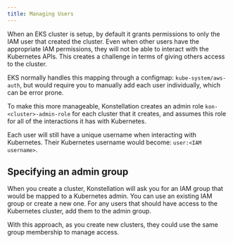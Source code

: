 ```yaml
---
title: Managing Users
---
```


When an EKS cluster is setup, by default it grants permissions to only the IAM user that created the cluster. Even when other users have the appropriate IAM permissions, they will not be able to interact with the Kubernetes APIs. This creates a challenge in terms of giving others access to the cluster.

EKS normally handles this mapping through a configmap: `kube-system/aws-auth`, but would require you to manually add each user individually, which can be error prone.

To make this more manageable, Konstellation creates an admin role `kon-<cluster>-admin-role` for each cluster that it creates, and assumes this role for all of the interactions it has with Kubernetes.

Each user will still have a unique username when interacting with Kubernetes. Their Kubernetes username would become: `user:<IAM username>`.

## Specifying an admin group

When you create a cluster, Konstellation will ask you for an IAM group that would be mapped to a Kubernetes admin. You can use an existing IAM group or create a new one. For any users that should have access to the Kubernetes cluster, add them to the admin group.

With this approach, as you create new clusters, they could use the same group membership to manage access.
